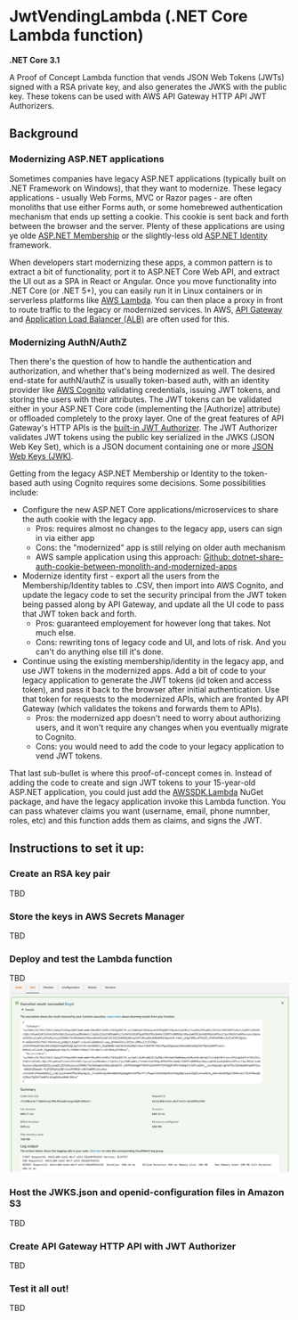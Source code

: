 # JwtVendingLambda (.NET Core Lambda function)
**.NET Core 3.1**

A Proof of Concept Lambda function that vends JSON Web Tokens (JWTs) signed with a RSA private key,
and also generates the JWKS with the public key. 
These tokens can be used with AWS API Gateway HTTP API JWT Authorizers.

## Background

### Modernizing ASP.NET applications

Sometimes companies have legacy ASP.NET applications (typically built on .NET Framework on Windows),
that they want to modernize. These legacy applications - usually Web Forms, MVC or Razor pages - 
are often monoliths that use either Forms auth, or some homebrewed authentication mechanism
that ends up setting a cookie. This cookie is sent back and forth between the browser and the server.
Plenty of these applications are using ye olde 
[ASP.NET Membership](https://docs.microsoft.com/en-us/previous-versions/aspnet/yh26yfzy(v=vs.100)?redirectedfrom=MSDN)
 or the slightly-less old 
[ASP.NET Identity](https://docs.microsoft.com/en-us/aspnet/identity/overview/getting-started/)
framework. 

When developers start modernizing these apps, a common pattern is to extract a bit of functionality, 
port it to ASP.NET Core Web API, and extract the UI out as a SPA in React or Angular.
Once you move functionality into .NET Core (or .NET 5+), you can easily run it in Linux containers or
in serverless platforms like [AWS Lambda](https://aws.amazon.com/lambda/). You can then place a proxy 
in front to route traffic to the legacy or modernized services. In AWS, 
[API Gateway](https://aws.amazon.com/api-gateway/) and 
[Application Load Balancer (ALB)](https://aws.amazon.com/elasticloadbalancing/application-load-balancer/) 
are often used for this.

### Modernizing AuthN/AuthZ

Then there's the question of how to handle the authentication and authorization, and whether that's being
modernized as well. The desired end-state for authN/authZ is usually token-based auth, with an
identity provider like [AWS Cognito](https://aws.amazon.com/cognito/) validating credentials,
issuing JWT tokens, and storing the users with their attributes. The JWT tokens can be validated
either in your ASP.NET Core code (implementing the \[Authorize\] attribute) or offloaded completely 
to the proxy layer. One of the great features of API Gateway's HTTP APIs is the 
[built-in JWT Authorizer](https://docs.aws.amazon.com/apigateway/latest/developerguide/http-api-jwt-authorizer.html).
The JWT Authorizer validates JWT tokens using the public key serialized in the JWKS (JSON Web Key Set),
which is a JSON document containing one or more [JSON Web Keys (JWK)](https://tools.ietf.org/html/rfc7517).

Getting from the legacy ASP.NET Membership or Identity to the token-based auth using Cognito requires
some decisions. Some possibilities include:

 * Configure the new ASP.NET Core applications/microservices to share the auth cookie with the legacy app.
   * Pros: requires almost no changes to the legacy app, users can sign in via either app
   * Cons: the "modernized" app is still relying on older auth mechanism
   * AWS sample application using this approach: 
     [Github: dotnet-share-auth-cookie-between-monolith-and-modernized-apps](https://github.com/aws-samples/dotnet-share-auth-cookie-between-monolith-and-modernized-apps)
 * Modernize identity first - export all the users from the Membership/Identity tables to .CSV, then import
   into AWS Cognito, and update the legacy code to set the security principal from the JWT token being passed along by API Gateway, and update all the UI code to pass that JWT token back and forth.
   * Pros: guaranteed employement for however long that takes. Not much else.
   * Cons: rewriting tons of legacy code and UI, and lots of risk. And you can't do anything else till it's done.
 * Continue using the existing membership/identity in the legacy app, and use JWT tokens in the modernized apps.
    Add a bit of code to your legacy application to generate the JWT tokens (id token and access token), and 
    pass it back to the browser after initial authentication. Use that token for requests to the modernized APIs,
    which are fronted by API Gateway (which validates the tokens and forwards them to APIs).
   * Pros: the modernized app doesn't need to worry about authorizing users, and it won't require any changes
        when you eventually migrate to Cognito.
   * Cons: you would need to add the code to your legacy application to vend JWT tokens.

That last sub-bullet is where this proof-of-concept comes in.  Instead of adding the code to create
and sign JWT tokens to your 15-year-old ASP.NET application, you could just add the 
[AWSSDK.Lambda](https://www.nuget.org/packages/AWSSDK.Lambda/) NuGet package, and have the legacy 
application invoke this Lambda function. You can pass whatever claims you want (username, email,
phone numnber, roles, etc) and this function adds them as claims, and signs the JWT.

## Instructions to set it up:

### Create an RSA key pair
TBD

### Store the keys in AWS Secrets Manager
TBD

### Deploy and test the Lambda function
TBD
![screenshot of successful test in Lambda console](docs/console-test-succeeded.jpg)

### Host the JWKS.json and openid-configuration files in Amazon S3
TBD

### Create API Gateway HTTP API with JWT Authorizer
TBD

### Test it all out!
TBD

